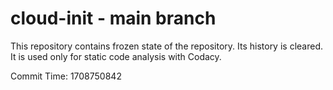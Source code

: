 # cloud-init - main branch

This repository contains frozen state of the repository.
Its history is cleared. It is used only for static code
analysis with Codacy.

Commit Time: 1708750842